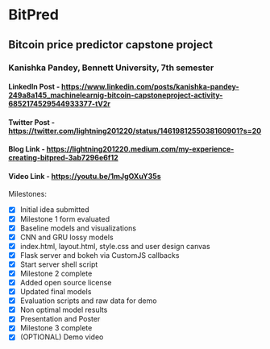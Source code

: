 # BitPred
## Bitcoin price predictor capstone project
### Kanishka Pandey, Bennett University, 7th semester
#### LinkedIn Post - https://www.linkedin.com/posts/kanishka-pandey-249a8a145_machinelearnig-bitcoin-capstoneproject-activity-6852174529544933377-tV2r
#### Twitter Post - https://twitter.com/lightning201220/status/1461981255038160901?s=20
#### Blog Link - https://lightning201220.medium.com/my-experience-creating-bitpred-3ab7296e6f12
#### Video Link - https://youtu.be/1mJgOXuY35s
Milestones:
- [X] Initial idea submitted
- [X] Milestone 1 form evaluated
- [X] Baseline models and visualizations
- [X] CNN and GRU lossy models
- [X] index.html, layout.html, style.css and user design canvas
- [X] Flask server and bokeh via CustomJS callbacks
- [X] Start server shell script
- [X] Milestone 2 complete
- [X] Added open source license
- [X] Updated final models
- [X] Evaluation scripts and raw data for demo
- [X] Non optimal model results
- [X] Presentation and Poster
- [X] Milestone 3 complete
- [X] (OPTIONAL) Demo video
